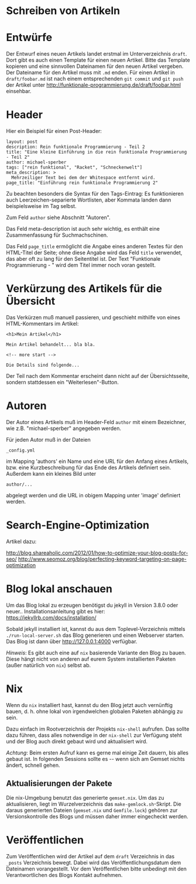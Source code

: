 Schreiben von Artikeln
==

Entwürfe
===

Der Entwurf eines neuen Artikels landet erstmal im Unterverzeichnis
`draft`. Dort gibt es auch einen Template für einen neuen Artikel. Bitte
das Template kopieren und eine sinnvollen Dateinamen für den neuen Artikel
vergeben. Der Dateiname für den Artikel muss mit `.md` enden. Für einen
Artikel in `draft/foobar.md` ist nach einem entsprechenden `git commit` und
`git push` der Artikel unter http://funktionale-programmierung.de/draft/foobar.html
einsehbar.

Header
=== 

Hier ein Beispiel für einen Post-Header:

	layout: post
	description: Rein funktionale Programmierung - Teil 2
	title: "Eine kleine Einführung in die rein funktionale Programmierung - Teil 2"
	author: michael-sperber
	tags: ["rein funktional", "Racket", "Schneckenwelt"]
	meta_description: >
	  Mehrzeiliger Text bei dem der Whitespace entfernt wird.
	page_title: "Einführung rein funktionale Programmierung 2"

Zu beachten besonders die Syntax für den Tags-Eintrag:  Es
funktionieren auch Leerzeichen-separierte Wortlisten, aber Kommata
landen dann beispielsweise im Tag selbst.

Zum Feld `author` siehe Abschnitt "Autoren".

Das Feld meta-description ist auch sehr wichtig, es enthält eine Zusammenfassung für Suchmachschinen.

Das Feld `page_title` ermöglicht die Angabe eines anderen Textes für
den HTML-Titel der Seite; ohne diese Angabe wird das Feld `title`
verwendet, das aber oft zu lang für den Seitentitel ist. Der Text
"Funktionale Programmierung - " wird dem Titel immer noch voran
gestellt.

Verkürzung des Artikels für die Übersicht
===

Das Verkürzen muß manuell passieren, und geschieht mithilfe von eines HTML-Kommentars im Artikel:

    <h1>Mein Artikel</h1>

    Mein Artikel behandelt... bla bla.

    <!-- more start -->

    Die Details sind folgende...

Der Teil nach dem Kommentar erscheint dann nicht auf der Übersichtsseite, sondern stattdessen ein "Weiterlesen"-Button.

Autoren
==

Der Autor eines Artikels muß im Header-Feld `author` mit einem
Bezeichner, wie z.B. "michael-sperber" angegeben werden.

Für jeden Autor muß in der Dateien

    _config.yml

im Mapping 'authors' ein Name und eine URL für den Anfang eines
Artikels, bzw. eine Kurzbeschreibung für das Ende des Artikels
definiert sein. Außerdem kann ein kleines Bild unter

    author/...

abgelegt werden und die URL in obigem Mapping unter 'image' definiert
werden.

Search-Engine-Optimization
==

Artikel dazu:

http://blog.shareaholic.com/2012/01/how-to-optimize-your-blog-posts-for-seo/
http://www.seomoz.org/blog/perfecting-keyword-targeting-on-page-optimization

Blog lokal anschauen
==

Um das Blog lokal zu erzeugen benötigst du jekyll in Version 3.8.0 oder neuer.. Installationsanleitung gibt es hier: https://jekyllrb.com/docs/installation/

Sobald jekyll installiert ist, kannst du aus dem Toplevel-Verzeichnis mittels `./run-local-server.sh` das Blog generieren und einen Webserver starten. Das Blog ist dann über http://127.0.0.1:4000 verfügbar.

*Hinweis*: Es gibt auch eine auf `nix` basierende Variante den Blog zu
bauen.  Diese hängt nicht von anderen auf eurem System installierten
Paketen (außer natürlich von `nix`) selbst ab.

# Nix

Wenn du `nix` installiert hast, kannst du den Blog jetzt auch
vernünftig bauen, d. h. ohne lokal von irgendwelchen globalen Paketen
abhängig zu sein.

Dazu einfach im Rootverzeichnis der Projekts `nix-shell` aufrufen.
Das sollte dazu führen, dass alles notwendige in der `nix-shell` zur
Verfügung steht und der Blog auch direkt gebaut wird und aktualisiert
wird.

*Achtung*: Beim ersten Aufruf kann es gerne mal einige Zeit dauern,
bis alles gebaut ist.  In folgenden Sessions sollte es -- wenn sich am
Gemset nichts ändert, schnell gehen.

## Aktualisierungen der Pakete

Die nix-Umgebung benutzt das generierte `gemset.nix`.  Um das zu
aktualisieren, liegt im Wurzelverzeichnis das
`make-gemlock.sh`-Skript.  Die daraus generierten Dateien
(`gemset.nix` und `Gemfile.lock`) gehören zur Versionskontrolle des
Blogs und müssen daher immer eingecheckt werden.

Veröffentlichen
==

Zum Veröffentlichen wird der Artikel auf dem `draft` Verzeichnis in das
`_posts` Verzeichnis bewegt. Dabei wird das Veröffentlichungsdatum dem
Dateinamen vorangestellt. Vor dem Veröffentlichen bitte unbedingt mit 
den Verantwortlichen des Blogs Kontakt aufnehmen.
